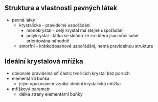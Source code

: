 ## Struktura a vlastnosti pevných látek
- pevné látky
  - krystalické - pravidelné uspořádání
    - monokrystal - celý krystal má stejné uspořádání
    - polykrystal - látka se skládá ze zrn která jsou vůči sobě orientována náhodně
  - amorfní - krátkodosahové uspořádání, nemá pravidelnou strukturu


## Ideální krystalová mřížka
- dokonale pravidelná síť částic tvořících krystal bez poruch
- elementární buňka
  - jejím opakováním vzniká ideální krystalická mřížka
- mřížkový parametr
  - délka strany elementární buňky
